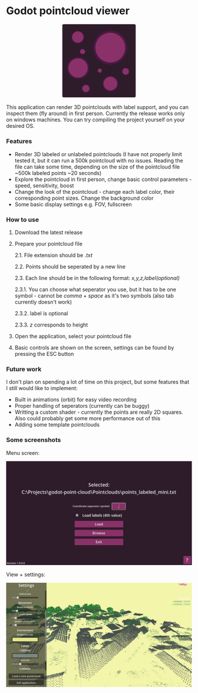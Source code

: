 # Godot pointcloud viewer

<p align="center">
    <img src="icon.svg" alt="Logo" width="200"/>
<p>


This application can render 3D pointclouds with label support, and you can inspect them (fly around) in first person. Currently the release works only on windows machines. You can try compiling the project yourself on your desired OS.

### Features

+ Render 3D labeled or unlabeled pointclouds (I have not properly limit tested it, but it can run a 500k pointcloud with no issues. Reading the file can take some time, depending on the size of the pointcloud file ~500k labeled points ~20 seconds)
+ Explore the pointcloud in first person, change basic control parameters - speed, sensitivity, boost
+ Change the look of the pointcloud - change each label color, their corresponding point sizes. Change the background color
+ Some basic display settings e.g. FOV, fullscreen

### How to use

1. Download the latest release
2. Prepare your pointcloud file

    2.1. File extension should be *.txt*
    
    2.2. Points should be seperated by a new line
    
    2.3. Each line should be in the following format:
        *x,y,z,label(optional)*
        
      2.3.1. You can choose what seperator you use, but it has to be one symbol - cannot be *comma* + *space* as it's two symbols (also tab currently doesn't work)
        
      2.3.2. label is optional
        
      2.3.3. *z* corresponds to height
    
4. Open the application, select your pointcloud file
5. Basic controls are shown on the screen, settings can be found by pressing the ESC button
### Future work
I don't plan on spending a lot of time on this project, but some features that I still would like to implement:
+ Built in animations (orbit) for easy video recording
+ Proper handling of seperators (currently can be buggy)
+ Writting a custom shader - currently the points are really 2D squares. Also could probably get some more performance out of this
+ Adding some template pointclouds

### Some screenshots

Menu screen:
<p align="center">
    <img src="Screenshots/menu.jpg" alt="menu" width="800"/>
<p>

View + settings:
<p align="center">
    <img src="Screenshots/view.jpg" alt="view" width="800"/>
<p>

